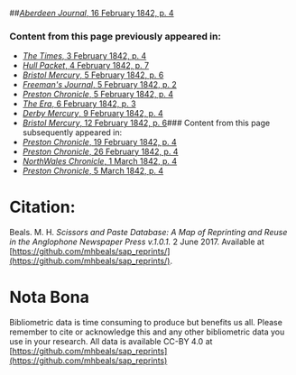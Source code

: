 ##[*Aberdeen Journal*, 16 February 1842, p. 4](https://mhbeals.github.io/sap_html/Aberdeen-Journal/Aberdeen-Journal-16-February-1842-p-4)

### Content from this page previously appeared in:
+ [*The Times*, 3 February 1842, p. 4](https://mhbeals.github.io/sap_html/The-Times/The-Times-3-February-1842-p-4)
+ [*Hull Packet*, 4 February 1842, p. 7](https://mhbeals.github.io/sap_html/Hull-Packet/Hull-Packet-4-February-1842-p-7)
+ [*Bristol Mercury*, 5 February 1842, p. 6](https://mhbeals.github.io/sap_html/Bristol-Mercury/Bristol-Mercury-5-February-1842-p-6)
+ [*Freeman's Journal*, 5 February 1842, p. 2](https://mhbeals.github.io/sap_html/Freeman's-Journal/Freeman's-Journal-5-February-1842-p-2)
+ [*Preston Chronicle*, 5 February 1842, p. 4](https://mhbeals.github.io/sap_html/Preston-Chronicle/Preston-Chronicle-5-February-1842-p-4)
+ [*The Era*, 6 February 1842, p. 3](https://mhbeals.github.io/sap_html/The-Era/The-Era-6-February-1842-p-3)
+ [*Derby Mercury*, 9 February 1842, p. 4](https://mhbeals.github.io/sap_html/Derby-Mercury/Derby-Mercury-9-February-1842-p-4)
+ [*Bristol Mercury*, 12 February 1842, p. 6](https://mhbeals.github.io/sap_html/Bristol-Mercury/Bristol-Mercury-12-February-1842-p-6)### Content from this page subsequently appeared in:
+ [*Preston Chronicle*, 19 February 1842, p. 4](https://mhbeals.github.io/sap_html/Preston-Chronicle/Preston-Chronicle-19-February-1842-p-4)
+ [*Preston Chronicle*, 26 February 1842, p. 4](https://mhbeals.github.io/sap_html/Preston-Chronicle/Preston-Chronicle-26-February-1842-p-4)
+ [*NorthWales Chronicle*, 1 March 1842, p. 4](https://mhbeals.github.io/sap_html/NorthWales-Chronicle/NorthWales-Chronicle-1-March-1842-p-4)
+ [*Preston Chronicle*, 5 March 1842, p. 4](https://mhbeals.github.io/sap_html/Preston-Chronicle/Preston-Chronicle-5-March-1842-p-4)
                    
# Citation: 

Beals. M. H. *Scissors and Paste Database: A Map of Reprinting and Reuse in the Anglophone Newspaper Press v.1.0.1.* 2 June 2017. Available at [https://github.com/mhbeals/sap_reprints/](https://github.com/mhbeals/sap_reprints/). 
                    
# Nota Bona

Bibliometric data is time consuming to produce but benefits us all. Please remember to cite or acknowledge this and any other bibliometric data you use in your research. All data is available CC-BY 4.0 at [https://github.com/mhbeals/sap_reprints](https://github.com/mhbeals/sap_reprints)
